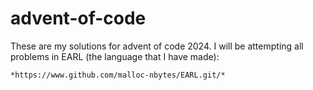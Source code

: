 # advent-of-code

These are my solutions for advent of code 2024. I will be attempting
all problems in EARL (the language that I have made):

    *https://www.github.com/malloc-nbytes/EARL.git/*
